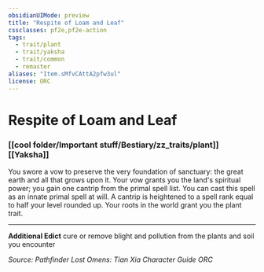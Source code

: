 ```yaml
---
obsidianUIMode: preview
title: "Respite of Loam and Leaf"
cssclasses: pf2e,pf2e-action
tags:
  - trait/plant
  - trait/yaksha
  - trait/common
  - remaster
aliases: "Item.sMfvCAttA2pfw3ul"
license: ORC
---
```

# Respite of Loam and Leaf

### [[cool folder/Important stuff/Bestiary/zz_traits/plant]][[Yaksha]]






You swore a vow to preserve the very foundation of sanctuary: the great earth and all that grows upon it. Your vow grants you the land's spiritual power; you gain one cantrip from the primal spell list. You can cast this spell as an innate primal spell at will. A cantrip is heightened to a spell rank equal to half your level rounded up. Your roots in the world grant you the plant trait.

* * *

**Additional Edict** cure or remove blight and pollution from the plants and soil you encounter

*Source: Pathfinder Lost Omens: Tian Xia Character Guide*
*ORC*